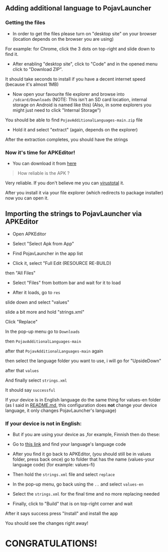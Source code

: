 ## Adding additional language to PojavLauncher

### Getting the files

* In order to get the files please turn on "desktop site" on your browser (location depends on the browser you are using)

For example: for Chrome, click the 3 dots on top-right and slide down to find it.

* After enabling "desktop site", click to "Code" and in the opened menu click to "Download ZIP".

It should take seconds to install if you have a decent internet speed (because it's almost 1MB)

* Now open your favourite file explorer and browse into ```/sdcard/Downloads``` (NOTE: This isn't an SD card location, internal storage on Android is named like this) (Also, in some explorers you might just need to click "Internal Storage") 

You should be able to find ```PojavAdditionalLanguages-main.zip``` file

* Hold it and select "extract" (again, depends on the explorer)

After the extraction completes, you should have the strings

### Now it's time for APKEditor!

* You can download it from [here](https://s1.rexdl.com/android/app/APK-Editor-Pro-1.10.0-20210718-Mod-Light-Arm64-v8a-www.ReXdl.com.apk)

> How reliable is the APK ?

Very reliable. If you don't believe me you can [virustotal](https://virustotal.com) it.

After you install it via your file explorer (which redirects to package installer) now you can open it.

## Importing the strings to PojavLauncher via APKEditor

* Open APKEditor

* Select "Select Apk from App"

* Find PojavLauncher in the app list

* Click it, select "Full Edit (RESOURCE RE-BUILD)

then "All Files"

* Select "Files" from bottom bar and wait for it to load

* After it loads, go to ```res```

slide down and select "values"

slide a bit more and hold "strings.xml"

Click "Replace"

In the pop-up menu go to ```Downloads``` 

then ```PojavAdditionalLanguages-main``` 

after that ```PojavAdditionalLanguages-main``` again

then select the language folder you want to use, i will go for "UpsideDown"

after that ```values```

And finally select ```strings.xml```

It should say ```successful```

If your device is in English language do the same thing for values-en folder (as I said in [README.md](/README.md), this configuration does **not** change your device language, it only changes PojavLauncher's language)

### If your device is not in English:

* But if you are using your device as ,for example, Finnish then do these:

* Go to [this link](https://www.science.co.il/language/Locale-codes.php) and find your language's language code

* After you find it go back to APKEditor, (you should still be in values folder, press back once) go to folder that has the name (values-your language code) (for example: values-fi)

* Then hold the ```strings.xml``` file and select ```replace```

* In the pop-up menu, go back using the ```..``` and select ```values-en```

* Select the ```strings.xml``` for the final time and no more replacing needed

* Finally, click to "Build" that is on top-right corner and wait

After it says success press "Install" and install the app

You should see the changes right away!

# CONGRATULATIONS!
